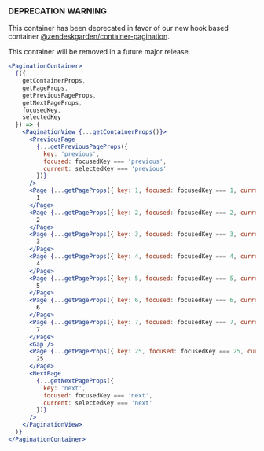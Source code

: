 ### DEPRECATION WARNING

This container has been deprecated in favor of our new hook based container
[@zendeskgarden/container-pagination](https://garden.zendesk.com/react-containers/storybook/?path=/story/pagination-container--usepagination).

This container will be removed in a future major release.

```jsx
<PaginationContainer>
  {({
    getContainerProps,
    getPageProps,
    getPreviousPageProps,
    getNextPageProps,
    focusedKey,
    selectedKey
  }) => (
    <PaginationView {...getContainerProps()}>
      <PreviousPage
        {...getPreviousPageProps({
          key: 'previous',
          focused: focusedKey === 'previous',
          current: selectedKey === 'previous'
        })}
      />
      <Page {...getPageProps({ key: 1, focused: focusedKey === 1, current: selectedKey === 1 })}>
        1
      </Page>
      <Page {...getPageProps({ key: 2, focused: focusedKey === 2, current: selectedKey === 2 })}>
        2
      </Page>
      <Page {...getPageProps({ key: 3, focused: focusedKey === 3, current: selectedKey === 3 })}>
        3
      </Page>
      <Page {...getPageProps({ key: 4, focused: focusedKey === 4, current: selectedKey === 4 })}>
        4
      </Page>
      <Page {...getPageProps({ key: 5, focused: focusedKey === 5, current: selectedKey === 5 })}>
        5
      </Page>
      <Page {...getPageProps({ key: 6, focused: focusedKey === 6, current: selectedKey === 6 })}>
        6
      </Page>
      <Page {...getPageProps({ key: 7, focused: focusedKey === 7, current: selectedKey === 7 })}>
        7
      </Page>
      <Gap />
      <Page {...getPageProps({ key: 25, focused: focusedKey === 25, current: selectedKey === 25 })}>
        25
      </Page>
      <NextPage
        {...getNextPageProps({
          key: 'next',
          focused: focusedKey === 'next',
          current: selectedKey === 'next'
        })}
      />
    </PaginationView>
  )}
</PaginationContainer>
```
